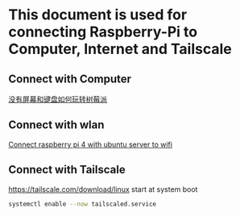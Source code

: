 # This document is used for connecting Raspberry-Pi to Computer, Internet and Tailscale 

## Connect with Computer 
[没有屏幕和键盘如何玩转树莓派](https://zhuanlan.zhihu.com/p/26149244?from_voters_page=true) 

## Connect with wlan 
[Connect raspberry pi 4 with ubuntu server to wifi](https://askubuntu.com/questions/1249708/connect-raspberry-pi-4-with-ubuntu-server-to-wifi) 

## Connect with Tailscale 
https://tailscale.com/download/linux 
start at system boot
```bash
systemctl enable --now tailscaled.service
```
